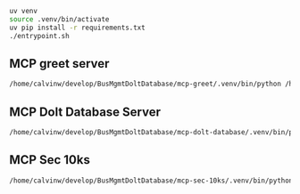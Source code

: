 ```bash
uv venv
source .venv/bin/activate
uv pip install -r requirements.txt
./entrypoint.sh
```

## MCP greet server
```bash
/home/calvinw/develop/BusMgmtDoltDatabase/mcp-greet/.venv/bin/python /home/calvinw/develop/BusMgmtDoltDatabase/mcp-greet/server.py
```
## MCP Dolt Database Server 

```bash
/home/calvinw/develop/BusMgmtDoltDatabase/mcp-dolt-database/.venv/bin/python /home/calvinw/develop/BusMgmtDoltDatabase/mcp-dolt-database/server.py
```

## MCP Sec 10ks 

```bash
/home/calvinw/develop/BusMgmtDoltDatabase/mcp-sec-10ks/.venv/bin/python /home/calvinw/develop/BusMgmtDoltDatabase/mcp-sec-10ks/server.py
```


